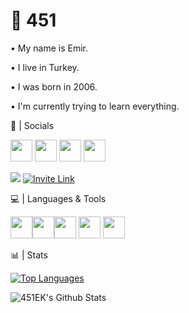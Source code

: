 <h1>🌠 451 </h1>

• My name is Emir.

• I live in Turkey.

• I was born in 2006.

• I'm currently trying to learn everything.



💎 | Socials

[<img src="https://image.flaticon.com/icons/png/128/174/174876.png" height=35>](https://twitter.com/emirk_451) [<img src="https://image.flaticon.com/icons/png/128/174/174872.png" height=35>](http://open.spotify.com/user/EmirKaan) [<img src="https://i.imgur.com/0IKAYPD.png" height=35>](https://www.reddit.com/user/AK-451) [<img src="https://cdn2.iconfinder.com/data/icons/gaming-platforms-logo-shapes/250/steam_logo-128.png" height=35>](https://steamcommunity.com/id/451EK/) 

<img src="https://discord.c99.nl/widget/theme-3/453613270725558292.png" style="max-width:100%;">
<a href="https://discord.gg/3BB8XS27Pw" rel="nofollow"><img src="https://discord.com/api/guilds/851375796609351730/widget.png?style=banner3" alt="Invite Link" data-canonical-src="https://discord.com/api/guilds/851375796609351730/widget.png?style=banner3" style="max-width:100%;"></a>

💻 | Languages & Tools

[<img src="https://img.icons8.com/color/2x/python.png" height=35>](https://www.python.org)[<img src="http://imajans.com.tr/blog/wp-content/uploads/2015/02/html5.png" height=35>](https://www.w3schools.com/html/)[<img src="http://upload.turkcewiki.org/wikipedia/commons/thumb/9/9a/Visual_Studio_Code_1.35_icon.svg/1200px-Visual_Studio_Code_1.35_icon.svg.png" height=35>](https://code.visualstudio.com) [<img src="https://upload.wikimedia.org/wikipedia/commons/thumb/0/01/FileZilla_logo.svg/1200px-FileZilla_logo.svg.png" height=35>](https://filezilla-project.org) [<img src="https://cdn.worldvectorlogo.com/logos/adobe-photoshop-cs6.svg" height=35>](https://www.photoshop.com/en)


📊 | Stats

[![Top Languages](https://github-readme-stats.vercel.app/api/top-langs/?username=451EK&theme=dark)](https://github.com/451EK)

<img align="left" alt="451EK's Github Stats" src="https://github-readme-stats.vercel.app/api?username=451EK&show_icons=true&hide_border=true&theme=dark">
